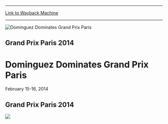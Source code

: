 
---
[Link to Wayback Machine](https://web.archive.org/web/20160303190758/http://magic.wizards.com/en/events/coverage/gppar14)

[_metadata_:description]:- "Grand Prix Paris 2014  "
[_metadata_:generator]:- "Drupal 7 (http://drupal.org)"
[_metadata_:node]:- "476091"
[_metadata_:source]:- "div-block-system-main"
[_metadata_:title]:- "Dominguez Dominates Grand Prix Paris"
[_metadata_:wayback_capture_timestamp]:- "2016-03-03 19:07:58"
[_metadata_:wayback_raw_url]:- "https://web.archive.org/web/20160303190758id_/http://magic.wizards.com/en/events/coverage/gppar14"
[_metadata_:wayback_url]:- "http://magic.wizards.com/en/events/coverage/gppar14"
---







![Dominguez Dominates Grand Prix Paris](https://media.magic.wizards.com/images/banner/large_1_4.jpg)





Grand Prix Paris 2014
---------------------


Dominguez Dominates Grand Prix Paris
====================================




February 15-16, 2014












Grand Prix Paris 2014
---------------------


![](https://media.magic.wizards.com/image_legacy_migration/mtg/images/daily/events/gppar14/trophy_shot.jpg)  

 

